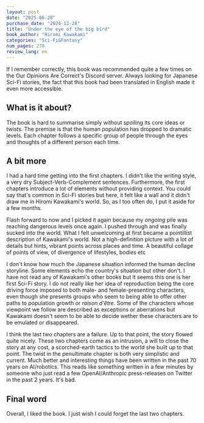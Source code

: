 ```yaml
---
layout: post
date: "2025-06-28"
purchase_date: "2024-12-28"
title: "Under the eye of the big bird"
book_author: "Hiromi Kawakami"
categories: "Sci-Fi&Fantasy"
num_pages: 278
review_lang: en
---
```


If I remember correctly, this book was recommended quite a few times on the Our Opinions Are Correct's Discord server. Always looking for Japanese Sci-Fi stories, the fact that this book had been translated in English made it even more accessible.

## What is it about?

The book is hard to summarise simply without spoiling its core ideas or twists. The premise is that the human population has dropped to dramatic levels. Each chapter follows a specific group of people through the eyes and thoughts of a different person each time.

## A bit more

I had a hard time getting into the first chapters. I didn't like the writing style, a very dry Subject-Verb-Complement sentences. Furthermore, the first chapters introduce a lot of elements without providing context. You could say that's common in Sci-Fi stories but here, it felt like a wall and it didn't draw me in Hiromi Kawakami's world. So, as I too often do, I put it aside for a few months.

Flash forward to now and I picked it again because my *ongoing* pile was reaching dangerous levels once again. I pushed through and was finally sucked into the world. What I felt unwelcoming at first became a pointillist description of Kawakami's world. Not a high-definition picture with a lot of details but hints, vibrant points across places and time. A beautiful collage of points of view, of divergence of lifestyles, bodies etc

I don't know how much the Japanese situation informed the human decline storyline. Some elements echo the country's situation but other don't. I have not read any of Kawakami's other books but it seems this one is her first Sci-Fi story. I do not really like her idea of reproduction being the core driving force imposed to both male- and female-presenting characters, even though she presents groups who seem to being able to offer other paths to population growth or *raison d'être*. Some of the characters whose viewpoint we follow are described as exceptions or aberrations but Kawakami doesn't seem to be able to decide wether these characters are to be emulated or disappeared.

I think the last two chapters are a failure. Up to that point, the story flowed quite nicely. These two chapters come as an intrusion, a will to close the story at any cost, a scorched-earth tactics to the world she built up to that point. The twist in the penultimate chapter is both very simplistic and current. Much better and interesting things have been written in the past 70 years on AI/robotics. This reads like something written in a few minutes by someone who just read a few OpenAI/Anthropic press-releases on Twitter in the past 2 years. It's bad.

## Final word

Overall, I liked the book. I just wish I could forget the last two chapters.